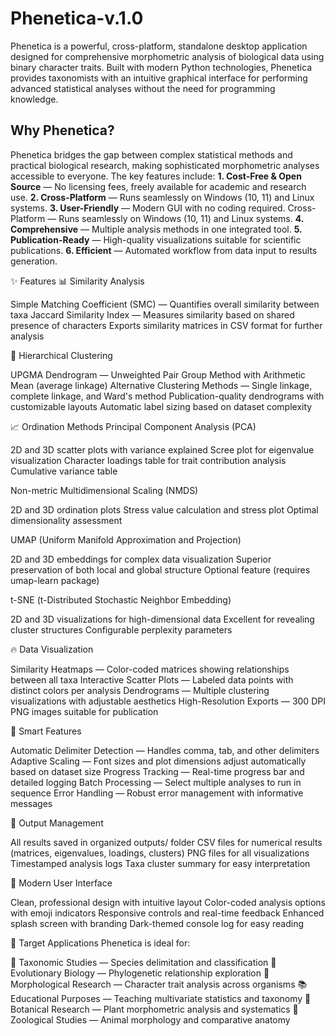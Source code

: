 # **Phenetica-v.1.0**
Phenetica is a powerful, cross-platform, standalone desktop application designed for comprehensive morphometric analysis of biological data using binary character traits. Built with modern Python technologies, Phenetica provides taxonomists with an intuitive graphical interface for performing advanced statistical analyses without the need for programming knowledge.

## **Why Phenetica?**
Phenetica bridges the gap between complex statistical methods and practical biological research, making sophisticated morphometric analyses accessible to everyone. The key features include:
**1. Cost-Free & Open Source** — No licensing fees, freely available for academic and research use.
**2. Cross-Platform** — Runs seamlessly on Windows (10, 11) and Linux systems.
**3. User-Friendly** — Modern GUI with no coding required. Cross-Platform — Runs seamlessly on Windows (10, 11) and Linux systems.
**4. Comprehensive** — Multiple analysis methods in one integrated tool.
**5. Publication-Ready** — High-quality visualizations suitable for scientific publications.
**6. Efficient** — Automated workflow from data input to results generation.


✨ Features
📊 Similarity Analysis

Simple Matching Coefficient (SMC) — Quantifies overall similarity between taxa
Jaccard Similarity Index — Measures similarity based on shared presence of characters
Exports similarity matrices in CSV format for further analysis

🌳 Hierarchical Clustering

UPGMA Dendrogram — Unweighted Pair Group Method with Arithmetic Mean (average linkage)
Alternative Clustering Methods — Single linkage, complete linkage, and Ward's method
Publication-quality dendrograms with customizable layouts
Automatic label sizing based on dataset complexity

📈 Ordination Methods
Principal Component Analysis (PCA)

2D and 3D scatter plots with variance explained
Scree plot for eigenvalue visualization
Character loadings table for trait contribution analysis
Cumulative variance table

Non-metric Multidimensional Scaling (NMDS)

2D and 3D ordination plots
Stress value calculation and stress plot
Optimal dimensionality assessment

UMAP (Uniform Manifold Approximation and Projection)

2D and 3D embeddings for complex data visualization
Superior preservation of both local and global structure
Optional feature (requires umap-learn package)

t-SNE (t-Distributed Stochastic Neighbor Embedding)

2D and 3D visualizations for high-dimensional data
Excellent for revealing cluster structures
Configurable perplexity parameters

🔥 Data Visualization

Similarity Heatmaps — Color-coded matrices showing relationships between all taxa
Interactive Scatter Plots — Labeled data points with distinct colors per analysis
Dendrograms — Multiple clustering visualizations with adjustable aesthetics
High-Resolution Exports — 300 DPI PNG images suitable for publication

🎯 Smart Features

Automatic Delimiter Detection — Handles comma, tab, and other delimiters
Adaptive Scaling — Font sizes and plot dimensions adjust automatically based on dataset size
Progress Tracking — Real-time progress bar and detailed logging
Batch Processing — Select multiple analyses to run in sequence
Error Handling — Robust error management with informative messages

💾 Output Management

All results saved in organized outputs/ folder
CSV files for numerical results (matrices, eigenvalues, loadings, clusters)
PNG files for all visualizations
Timestamped analysis logs
Taxa cluster summary for easy interpretation

🎨 Modern User Interface

Clean, professional design with intuitive layout
Color-coded analysis options with emoji indicators
Responsive controls and real-time feedback
Enhanced splash screen with branding
Dark-themed console log for easy reading


🎯 Target Applications
Phenetica is ideal for:

🌱 Taxonomic Studies — Species delimitation and classification
🧬 Evolutionary Biology — Phylogenetic relationship exploration
🔬 Morphological Research — Character trait analysis across organisms
📚 Educational Purposes — Teaching multivariate statistics and taxonomy
🌿 Botanical Research — Plant morphometric analysis and systematics
🦋 Zoological Studies — Animal morphology and comparative anatomy
